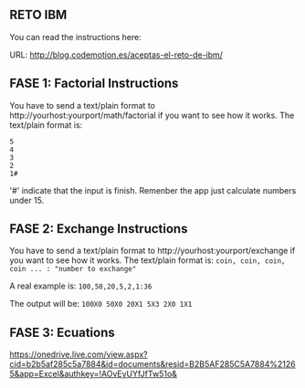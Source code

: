 RETO IBM
--------
You can read the instructions here:

URL: http://blog.codemotion.es/aceptas-el-reto-de-ibm/

FASE 1: Factorial Instructions
------------------------------
You have to send a text/plain format to http://yourhost:yourport/math/factorial if you want to see how it works. The text/plain format
is: 
```
5
4
3
2
1#
```
'#' indicate that the input is finish. Remenber the app just calculate numbers under 15.

FASE 2: Exchange Instructions
-----------------------------
You have to send a text/plain format to http://yourhost:yourport/exchange if you want to see how it works. The text/plain format is: 
```coin, coin, coin, coin ... : "number to exchange"```

A real example is:
```100,50,20,5,2,1:36```

The output will be: 
```100X0 50X0 20X1 5X3 2X0 1X1```

FASE 3: Ecuations
-----------------

https://onedrive.live.com/view.aspx?cid=b2b5af285c5a7884&id=documents&resid=B2B5AF285C5A7884%21265&app=Excel&authkey=!AOvEyUYfJfTw51o&